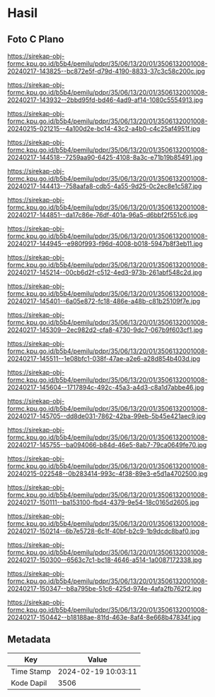 # Hasil

## Foto C Plano

https://sirekap-obj-formc.kpu.go.id/b5b4/pemilu/pdpr/35/06/13/20/01/3506132001008-20240217-143825--bc872e5f-d79d-4190-8833-37c3c58c200c.jpg

https://sirekap-obj-formc.kpu.go.id/b5b4/pemilu/pdpr/35/06/13/20/01/3506132001008-20240217-143932--2bbd95fd-bd46-4ad9-af14-1080c5554913.jpg

https://sirekap-obj-formc.kpu.go.id/b5b4/pemilu/pdpr/35/06/13/20/01/3506132001008-20240215-021215--4a100d2e-bc14-43c2-a4b0-c4c25af4951f.jpg

https://sirekap-obj-formc.kpu.go.id/b5b4/pemilu/pdpr/35/06/13/20/01/3506132001008-20240217-144518--7259aa90-6425-4108-8a3c-e71b19b85491.jpg

https://sirekap-obj-formc.kpu.go.id/b5b4/pemilu/pdpr/35/06/13/20/01/3506132001008-20240217-144413--758aafa8-cdb5-4a55-9d25-0c2ec8e1c587.jpg

https://sirekap-obj-formc.kpu.go.id/b5b4/pemilu/pdpr/35/06/13/20/01/3506132001008-20240217-144851--da17c86e-76df-401a-96a5-d6bbf2f551c6.jpg

https://sirekap-obj-formc.kpu.go.id/b5b4/pemilu/pdpr/35/06/13/20/01/3506132001008-20240217-144945--e980f993-f96d-4008-b018-5947b8f3eb11.jpg

https://sirekap-obj-formc.kpu.go.id/b5b4/pemilu/pdpr/35/06/13/20/01/3506132001008-20240217-145214--00cb6d2f-c512-4ed3-973b-261abf548c2d.jpg

https://sirekap-obj-formc.kpu.go.id/b5b4/pemilu/pdpr/35/06/13/20/01/3506132001008-20240217-145401--6a05e872-fc18-486e-a48b-c81b25109f7e.jpg

https://sirekap-obj-formc.kpu.go.id/b5b4/pemilu/pdpr/35/06/13/20/01/3506132001008-20240217-145309--2ec982d2-cfa8-4730-9dc7-067b9f603cf1.jpg

https://sirekap-obj-formc.kpu.go.id/b5b4/pemilu/pdpr/35/06/13/20/01/3506132001008-20240217-145511--1e08bfc1-038f-47ae-a2e6-a28d854b403d.jpg

https://sirekap-obj-formc.kpu.go.id/b5b4/pemilu/pdpr/35/06/13/20/01/3506132001008-20240217-145604--1717894c-492c-45a3-a4d3-c8a1d7abbe46.jpg

https://sirekap-obj-formc.kpu.go.id/b5b4/pemilu/pdpr/35/06/13/20/01/3506132001008-20240217-145705--dd8de031-7862-42ba-99eb-5b45e421aec9.jpg

https://sirekap-obj-formc.kpu.go.id/b5b4/pemilu/pdpr/35/06/13/20/01/3506132001008-20240217-145755--ba094066-b84d-46e5-8ab7-79ca0649fe70.jpg

https://sirekap-obj-formc.kpu.go.id/b5b4/pemilu/pdpr/35/06/13/20/01/3506132001008-20240215-022548--0b283414-993c-4f38-89e3-e5d1a4702500.jpg

https://sirekap-obj-formc.kpu.go.id/b5b4/pemilu/pdpr/35/06/13/20/01/3506132001008-20240217-150111--ba153100-fbd4-4379-9e54-18c0165d2605.jpg

https://sirekap-obj-formc.kpu.go.id/b5b4/pemilu/pdpr/35/06/13/20/01/3506132001008-20240217-150214--6b7e5728-6c1f-40bf-b2c9-1b9dcdc8baf0.jpg

https://sirekap-obj-formc.kpu.go.id/b5b4/pemilu/pdpr/35/06/13/20/01/3506132001008-20240217-150300--6563c7c1-bc18-4646-a514-1a0087172338.jpg

https://sirekap-obj-formc.kpu.go.id/b5b4/pemilu/pdpr/35/06/13/20/01/3506132001008-20240217-150347--b8a795be-51c6-425d-974e-4afa2fb762f2.jpg

https://sirekap-obj-formc.kpu.go.id/b5b4/pemilu/pdpr/35/06/13/20/01/3506132001008-20240217-150442--b18188ae-81fd-463e-8af4-8e668b47834f.jpg


## Metadata

| Key        | Value               |
| ---------- | ------------------- |
| Time Stamp | 2024-02-19 10:03:11 |
| Kode Dapil | 3506                |



